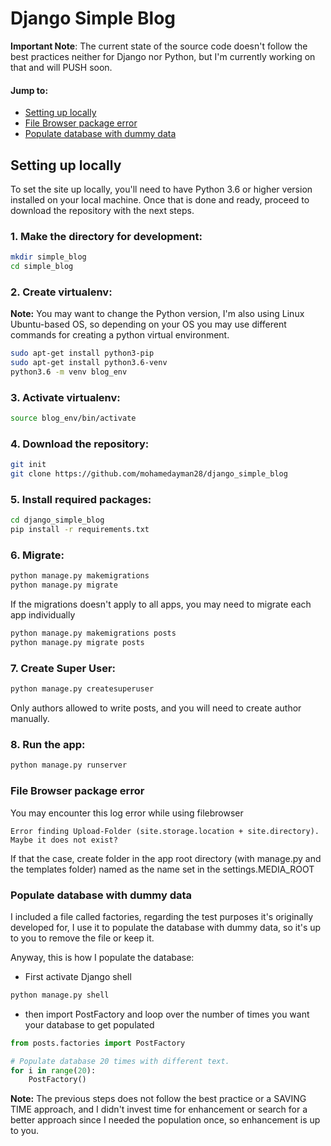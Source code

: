 # Django Simple Blog
<!-- Brief description goes here -->

**Important Note**: The current state of the source code doesn't follow the best practices neither for Django nor Python, but I'm currently working on that and will PUSH soon.

#### Jump to:
* [Setting up locally](#setting-up-locally)
* [File Browser package error](#file-browser-package-error)
* [Populate database with dummy data](#populate-database-with-dummy-data)


## Setting up locally

To set the site up locally, you'll need to have Python 3.6 or higher version installed on your local machine. Once that is done and ready, proceed to download the repository with the next steps.


### 1. Make the directory for development:
```bash
mkdir simple_blog
cd simple_blog
```


### 2. Create virtualenv:

**Note:** You may want to change the Python version, I'm also using Linux Ubuntu-based OS, so depending on your OS you may use different commands for creating a python virtual environment.

```bash
sudo apt-get install python3-pip
sudo apt-get install python3.6-venv
python3.6 -m venv blog_env
```


### 3. Activate virtualenv:
```bash
source blog_env/bin/activate
```


### 4. Download the repository:
```bash
git init
git clone https://github.com/mohamedayman28/django_simple_blog
```


### 5. Install required packages:
```bash
cd django_simple_blog
pip install -r requirements.txt
```


### 6. Migrate:
```bash
python manage.py makemigrations
python manage.py migrate
```

If the migrations doesn't apply to all apps, you may need to migrate each app individually

```bash
python manage.py makemigrations posts
python manage.py migrate posts
```


### 7. Create Super User:
```bash
python manage.py createsuperuser
```
Only authors allowed to write posts, and you will need to create author manually.


### 8. Run the app:
```bash
python manage.py runserver
```


### File Browser package error
You may encounter this log error while using filebrowser
```
Error finding Upload-Folder (site.storage.location + site.directory). Maybe it does not exist?
```
If that the case, create folder in the app root directory (with manage.py and
the templates folder) named as the name set in the settings.MEDIA_ROOT


### Populate database with dummy data
I included a file called factories, regarding the test purposes it's originally
developed for, I use it to populate the database with dummy data, so it's up to
you to remove the file or keep it.

Anyway, this is how I populate the database:

* First activate Django shell
```python
python manage.py shell
```

* then import PostFactory and loop over the number of times you want your database
to get populated
```python
from posts.factories import PostFactory

# Populate database 20 times with different text.
for i in range(20):
    PostFactory()
```

**Note:** The previous steps does not follow the best practice or a SAVING TIME
approach, and I didn't invest time for enhancement or search for a better approach
since I needed the population once, so enhancement is up to you.
